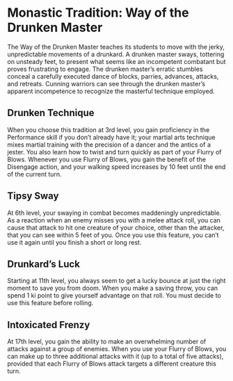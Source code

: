 # Monastic Tradition: Way of the Drunken Master
The Way of the Drunken Master teaches its students to move with the jerky, unpredictable movements of a drunkard. A drunken master sways, tottering on unsteady feet, to present what seems like an incompetent combatant but proves frustrating to engage. The drunken master’s erratic stumbles conceal a carefully executed dance of blocks, parries, advances, attacks, and retreats. Cunning warriors can see through the drunken master’s apparent incompetence to recognize the masterful technique employed.

## Drunken Technique
When you choose this tradition at 3rd level, you gain proficiency in the Performance skill if you don’t already have it; your martial arts technique mixes martial training with the precision of a dancer and the antics of a jester.
You also learn how to twist and turn quickly as part of your Flurry of Blows. Whenever you use Flurry of Blows, you gain the benefit of the Disengage action, and your walking speed increases by 10 feet until the end of the current turn.

## Tipsy Sway
At 6th level, your swaying in combat becomes maddeningly unpredictable. As a reaction when an enemy misses you with a melee attack roll, you can cause that attack to hit one creature of your choice, other than the attacker, that you can see within 5 feet of you. Once you use this feature, you can’t use it again until you finish a short or long rest.

## Drunkard’s Luck
Starting at 11th level, you always seem to get a lucky bounce at just the right moment to save you from doom. When you make a saving throw, you can spend 1 ki point to give yourself advantage on that roll. You must decide to use this feature before rolling.

## Intoxicated Frenzy
At 17th level, you gain the ability to make an overwhelming number of attacks against a group of enemies. When you use your Flurry of Blows, you can make up to three additional attacks with it (up to a total of five attacks), provided that each Flurry of Blows attack targets a different creature this turn.
